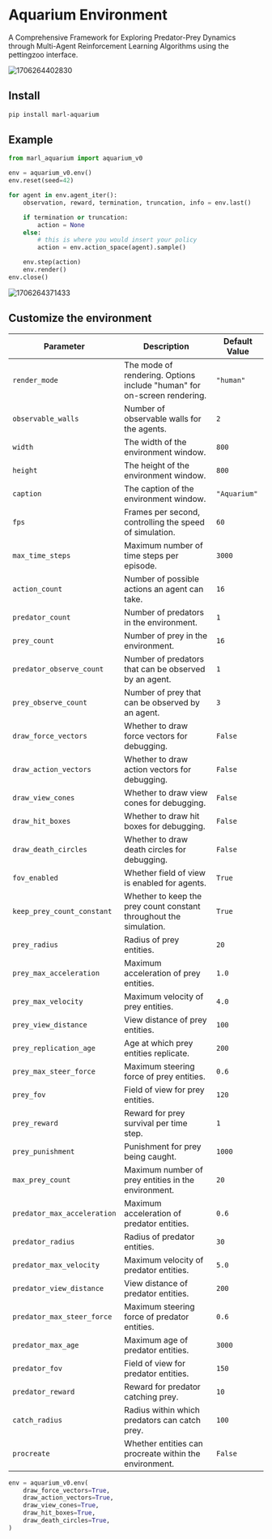 # Aquarium Environment

A Comprehensive Framework for Exploring Predator-Prey Dynamics through Multi-Agent Reinforcement Learning Algorithms using the pettingzoo interface.

![1706264402830](./example/MARL_big_font.png)

## Install

```bash
pip install marl-aquarium
```

## Example

```python
from marl_aquarium import aquarium_v0

env = aquarium_v0.env()
env.reset(seed=42)

for agent in env.agent_iter():
    observation, reward, termination, truncation, info = env.last()

    if termination or truncation:
        action = None
    else:
        # this is where you would insert your policy
        action = env.action_space(agent).sample()

    env.step(action)
    env.render()
env.close()
```

![1706264371433](./example/cone_screenshot.png)

## Customize the environment

| Parameter                   | Description                                                             | Default Value |
| --------------------------- | ----------------------------------------------------------------------- | ------------- |
| `render_mode`               | The mode of rendering. Options include "human" for on-screen rendering. | `"human"`     |
| `observable_walls`          | Number of observable walls for the agents.                              | `2`           |
| `width`                     | The width of the environment window.                                    | `800`         |
| `height`                    | The height of the environment window.                                   | `800`         |
| `caption`                   | The caption of the environment window.                                  | `"Aquarium"`  |
| `fps`                       | Frames per second, controlling the speed of simulation.                 | `60`          |
| `max_time_steps`            | Maximum number of time steps per episode.                               | `3000`        |
| `action_count`              | Number of possible actions an agent can take.                           | `16`          |
| `predator_count`            | Number of predators in the environment.                                 | `1`           |
| `prey_count`                | Number of prey in the environment.                                      | `16`          |
| `predator_observe_count`    | Number of predators that can be observed by an agent.                   | `1`           |
| `prey_observe_count`        | Number of prey that can be observed by an agent.                        | `3`           |
| `draw_force_vectors`        | Whether to draw force vectors for debugging.                            | `False`       |
| `draw_action_vectors`       | Whether to draw action vectors for debugging.                           | `False`       |
| `draw_view_cones`           | Whether to draw view cones for debugging.                               | `False`       |
| `draw_hit_boxes`            | Whether to draw hit boxes for debugging.                                | `False`       |
| `draw_death_circles`        | Whether to draw death circles for debugging.                            | `False`       |
| `fov_enabled`               | Whether field of view is enabled for agents.                            | `True`        |
| `keep_prey_count_constant`  | Whether to keep the prey count constant throughout the simulation.      | `True`        |
| `prey_radius`               | Radius of prey entities.                                                | `20`          |
| `prey_max_acceleration`     | Maximum acceleration of prey entities.                                  | `1.0`         |
| `prey_max_velocity`         | Maximum velocity of prey entities.                                      | `4.0`         |
| `prey_view_distance`        | View distance of prey entities.                                         | `100`         |
| `prey_replication_age`      | Age at which prey entities replicate.                                   | `200`         |
| `prey_max_steer_force`      | Maximum steering force of prey entities.                                | `0.6`         |
| `prey_fov`                  | Field of view for prey entities.                                        | `120`         |
| `prey_reward`               | Reward for prey survival per time step.                                 | `1`           |
| `prey_punishment`           | Punishment for prey being caught.                                       | `1000`        |
| `max_prey_count`            | Maximum number of prey entities in the environment.                     | `20`          |
| `predator_max_acceleration` | Maximum acceleration of predator entities.                              | `0.6`         |
| `predator_radius`           | Radius of predator entities.                                            | `30`          |
| `predator_max_velocity`     | Maximum velocity of predator entities.                                  | `5.0`         |
| `predator_view_distance`    | View distance of predator entities.                                     | `200`         |
| `predator_max_steer_force`  | Maximum steering force of predator entities.                            | `0.6`         |
| `predator_max_age`          | Maximum age of predator entities.                                       | `3000`        |
| `predator_fov`              | Field of view for predator entities.                                    | `150`         |
| `predator_reward`           | Reward for predator catching prey.                                      | `10`          |
| `catch_radius`              | Radius within which predators can catch prey.                           | `100`         |
| `procreate`                 | Whether entities can procreate within the environment.                  | `False`       |

```python
env = aquarium_v0.env(
    draw_force_vectors=True,
    draw_action_vectors=True,
    draw_view_cones=True,
    draw_hit_boxes=True,
    draw_death_circles=True,
)
```
